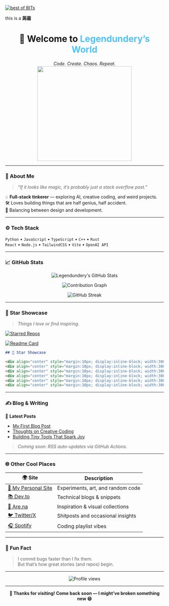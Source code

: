 <a href="https://github.com/YDX-2147483647/best-of-bits"><img src="https://camo.githubusercontent.com/28cdabf144da9e71bb1fb371a1d5f292eb9437f8814857eb77677e907980986f/68747470733a2f2f696d672e736869656c64732e696f2f656e64706f696e743f75726c3d68747470733a2f2f7261772e67697468756275736572636f6e74656e742e636f6d2f5944582d323134373438333634372f626573742d6f662d626974732f6d61696e2f636f6e6669672f62616467652f76312e6a736f6e" alt="best of BITs" data-canonical-src="https://img.shields.io/endpoint?url=https://raw.githubusercontent.com/YDX-2147483647/best-of-bits/main/config/badge/v1.json" style="max-width: 100%;"></a>

this is a **蒟蒻**

<!-- 🌟 Legendundery: Personal GitHub Home -->

<h1 align="center">👋 Welcome to <span style="color:#4FC3F7">Legendundery’s World</span></h1>

<p align="center">
  <em>Code. Create. Chaos. Repeat.</em>  
  <br>
  <img src="https://media.giphy.com/media/Ll22OhMLAlVDb8UQWe/giphy.gif" width="300"/>
</p>

---

### 🧠 About Me
> _“If it looks like magic, it’s probably just a stack overflow post.”_

💡 **Full-stack tinkerer** — exploring AI, creative coding, and weird projects.  
🛠️ Loves building things that are half genius, half accident.  
🎨 Balancing between design and development.  

---

### ⚙️ Tech Stack

`Python` • `JavaScript` • `TypeScript` • `C++` • `Rust`  
`React` • `Node.js` • `TailwindCSS` • `Vite` • `OpenAI API`

---

### 📈 GitHub Stats

<div align="center">

<!-- ✅ Commit & Activity Stats -->
![Legendundery's GitHub Stats](https://github-readme-stats.vercel.app/api?username=legendundery&show_icons=true&theme=tokyonight&hide_border=true)

<!-- ✅ Code frequency graph -->
![Contribution Graph](https://github-readme-activity-graph.vercel.app/graph?username=legendundery&theme=tokyo-night&bg_color=0d1117&color=70a5fd&line=70a5fd&point=ffffff&hide_border=true)

<!-- ✅ Streak graph -->
![GitHub Streak](https://streak-stats.demolab.com/?user=legendundery&theme=tokyonight&hide_border=true)

</div>

---

### 🌟 Star Showcase

> _Things I love or find inspiring._

[![Starred Repos](https://github-readme-stats.vercel.app/api/pin/?username=legendundery&repo=legendundery&theme=tokyonight)](https://github.com/legendundery?tab=stars)

[![Readme Card](https://github-readme-stats.vercel.app/api/pin/?username=legendundery&repo=my-favorite-repo&theme=tokyonight)](https://github.com/legendundery/my-favorite-repo)

<!-- STAR_SHOWCASE_START -->
```markdown
## 🌟 Star Showcase

<div align="center" style="margin:10px; display:inline-block; width:300px; vertical-align:top; border:1px solid #e1e4e8; border-radius:10px; box-shadow:0 2px 5px rgba(0,0,0,0.05); padding:10px; background:#fdfdfd;"><a href="https://github.com/nelvko/clash-for-linux-install" target="_blank" style="text-decoration:none; color:inherit;"><h3 style="margin:5px 0;">nelvko/clash-for-linux-install</h3><p style="font-size:13px; color:#555;">😼 优雅地使用基于 clash/mihomo 的代理环境</p><p style="font-size:12px; color:#888;">⭐ 4840</p></a></div>
<div align="center" style="margin:10px; display:inline-block; width:300px; vertical-align:top; border:1px solid #e1e4e8; border-radius:10px; box-shadow:0 2px 5px rgba(0,0,0,0.05); padding:10px; background:#fdfdfd;"><a href="https://github.com/yht0511/Terminus" target="_blank" style="text-decoration:none; color:inherit;"><h3 style="margin:5px 0;">yht0511/Terminus</h3><p style="font-size:13px; color:#555;">小学期游戏</p><p style="font-size:12px; color:#888;">⭐ 1</p></a></div>
<div align="center" style="margin:10px; display:inline-block; width:300px; vertical-align:top; border:1px solid #e1e4e8; border-radius:10px; box-shadow:0 2px 5px rgba(0,0,0,0.05); padding:10px; background:#fdfdfd;"><a href="https://github.com/RyahoSolomon/BIT-basic_training_of_web_applications_developing_project" target="_blank" style="text-decoration:none; color:inherit;"><h3 style="margin:5px 0;">RyahoSolomon/BIT-basic_training_of_web_applications_developing_project</h3><p style="font-size:13px; color:#555;">[BIT/Beijing Institute of Technology/北京理工大学]互联网应用开发基础训练(实践周)结课项目by关东组2024</p><p style="font-size:12px; color:#888;">⭐ 3</p></a></div>
<div align="center" style="margin:10px; display:inline-block; width:300px; vertical-align:top; border:1px solid #e1e4e8; border-radius:10px; box-shadow:0 2px 5px rgba(0,0,0,0.05); padding:10px; background:#fdfdfd;"><a href="https://github.com/YDX-2147483647/bulletin-issues-transferred" target="_blank" style="text-decoration:none; color:inherit;"><h3 style="margin:5px 0;">YDX-2147483647/bulletin-issues-transferred</h3><p style="font-size:13px; color:#555;">汇总 BIT 各种网站的通知。（以及钉钉、RSS插件等）</p><p style="font-size:12px; color:#888;">⭐ 32</p></a></div>
<div align="center" style="margin:10px; display:inline-block; width:300px; vertical-align:top; border:1px solid #e1e4e8; border-radius:10px; box-shadow:0 2px 5px rgba(0,0,0,0.05); padding:10px; background:#fdfdfd;"><a href="https://github.com/QQBackup/ntdb-plaintext-extracter" target="_blank" style="text-decoration:none; color:inherit;"><h3 style="margin:5px 0;">QQBackup/ntdb-plaintext-extracter</h3><p style="font-size:13px; color:#555;">提取QQ NT数据库 group_msg_table 中的纯文本</p><p style="font-size:12px; color:#888;">⭐ 8</p></a></div>
<div align="center" style="margin:10px; display:inline-block; width:300px; vertical-align:top; border:1px solid #e1e4e8; border-radius:10px; box-shadow:0 2px 5px rgba(0,0,0,0.05); padding:10px; background:#fdfdfd;"><a href="https://github.com/QQBackup/QQDecrypt" target="_blank" style="text-decoration:none; color:inherit;"><h3 style="margin:5px 0;">QQBackup/QQDecrypt</h3><p style="font-size:13px; color:#555;">解密并导出 PCQQ / QQ NT 等软件的聊天记录数据库的教程网站</p><p style="font-size:12px; color:#888;">⭐ 121</p></a></div>
```
<!-- STAR_SHOWCASE_END -->



---

### ✍️ Blog & Writing

📰 **Latest Posts**
<!-- Replace with your blog RSS or manual list -->
- [My First Blog Post](https://yourblog.example.com/post1)
- [Thoughts on Creative Coding](https://yourblog.example.com/post2)
- [Building Tiny Tools That Spark Joy](https://yourblog.example.com/post3)

> _Coming soon: RSS auto-updates via GitHub Actions._

---

### 🌐 Other Cool Places

| 🌍 Site | Description |
|---------|--------------|
| [🧩 My Personal Site](https://yourwebsite.example.com) | Experiments, art, and random code |
| [📚 Dev.to](https://dev.to/legendundery) | Technical blogs & snippets |
| [🪩 Are.na](https://www.are.na/) | Inspiration & visual collections |
| [🐦 Twitter/X](https://twitter.com/) | Shitposts and occasional insights |
| [🎧 Spotify](https://open.spotify.com/) | Coding playlist vibes |

---

### 🧭 Fun Fact
> I commit bugs faster than I fix them.  
> But that’s how great stories (and repos) begin.

---

<div align="center">
  <img src="https://komarev.com/ghpvc/?username=legendundery&color=blueviolet&style=for-the-badge" alt="Profile views"/>
</div>

---

<p align="center">
  <strong>💬 Thanks for visiting! Come back soon — I might’ve broken something new 😆</strong>
</p>

